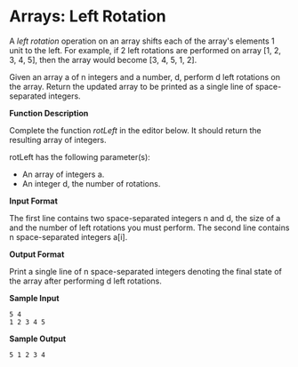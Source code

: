 # Arrays: Left Rotation

A *left rotation* operation on an array shifts each of the array's elements 1 unit to the left. For example, if 2 left rotations are performed on array [1, 2, 3, 4, 5], then the array would become [3, 4, 5, 1, 2].

Given an array a of n integers and a number, d, perform d left rotations on the array. Return the updated array to be printed as a single line of space-separated integers.

**Function Description**

Complete the function *rotLeft* in the editor below. It should return the resulting array of integers.

rotLeft has the following parameter(s):

* An array of integers a.
* An integer d, the number of rotations.

**Input Format**

The first line contains two space-separated integers n and d, the size of a and the number of left rotations you must perform.
The second line contains n space-separated integers a[i].

**Output Format**

Print a single line of n space-separated integers denoting the final state of the array after performing d left rotations.

**Sample Input**

```
5 4
1 2 3 4 5
```

**Sample Output**

```
5 1 2 3 4
```

